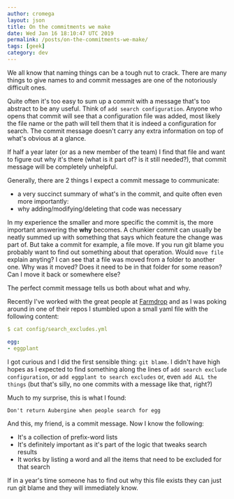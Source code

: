```yaml
---
author: cromega
layout: json
title: On the commitments we make
date: Wed Jan 16 18:10:47 UTC 2019
permalink: /posts/on-the-commitments-we-make/
tags: [geek]
category: dev
---
```


We all know that naming things can be a tough nut to crack. There are many
things to give names to and commit messages are one of the notoriously
difficult ones.

Quite often it's too easy to sum up a commit with a message that's too
abstract to be any useful. Think of `add search configuration`. Anyone who
opens that commit will see that a configuration file was added, most likely
the file name or the path will tell them that it is indeed a configuration
for search. The commit message doesn't carry any extra information on top of
what's obvious at a glance.

If half a year later (or as a new member of the team) I find that file and
want to figure out why it's there (what is it part of? is it still needed?),
that commit message will be completely unhelpful.

<!-- more -->

Generally, there are 2 things I expect a commit message to communicate:

* a very succinct summary of what's in the commit, and quite often even more importantly:
* why adding/modifying/deleting that code was necessary

In my experience the smaller and more specific the commit is, the more
important answering the **why** becomes. A chunkier commit can usually be
neatly summed up with something that says which feature the change was part
of. But take a commit for example, a file move. If you run git blame you
probably want to find out something about that operation. Would `move file`
explain anyting? I can see that a file was moved from a folder to another
one. Why was it moved? Does it need to be in that folder for some reason? Can
I move it back or somewhere else?

The perfect commit message tells us both about what and why.

Recently I've worked with the great people at
[Farmdrop](https://www.farmdrop.com) and as I was poking around in one of
their repos I stumbled upon a small yaml file with the following content:

```yaml
$ cat config/search_excludes.yml

egg:
- eggplant
```

I got curious and I did the first sensible thing: `git blame`. I didn't have
high hopes as I expected to find something along the lines of `add search
exclude configuration`, or `add eggplant to search excludes` or, even `add
ALL the things` (but that's silly, no one commits with a message like that,
right?)

Much to my surprise, this is what I found:

```
Don't return Aubergine when people search for egg
````

And this, my friend, is a commit message. Now I know the following:

* It's a collection of prefix-word lists
* It's definitely important as it's part of the logic that tweaks search results
* It works by listing a word and all the items that need to be excluded for that search

If in a year's time someone has to find out why this file exists they can just
run git blame and they will immediately know.
